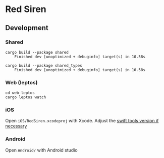 # Red Siren


## Development



### Shared

```
cargo build --package shared  
    Finished dev [unoptimized + debuginfo] target(s) in 10.58s
```

```
cargo build --package shared_types
    Finished dev [unoptimized + debuginfo] target(s) in 10.58s
```

### Web (leptos)

```
cd web-leptos
cargo leptos watch
```

### iOS

Open `iOS/RedSiren.xcodeproj` with Xcode. Adjust the [swift tools version if necessary](https://github.com/redbadger/crux/issues/152) 

### Android

Open `Android/` with Android studio